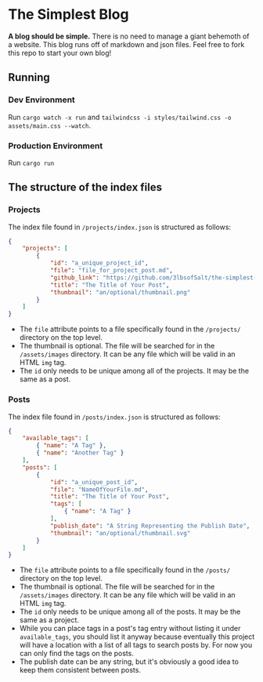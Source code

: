 # The Simplest Blog
**A blog should be simple.**
There is no need to manage a giant behemoth of a website. This blog runs off of markdown and json files.
Feel free to fork this repo to start your own blog!

## Running
### Dev Environment

Run `cargo watch -x run` and `tailwindcss -i styles/tailwind.css -o assets/main.css --watch`.

### Production Environment

Run `cargo run`

## The structure of the index files

### Projects
The index file found in `/projects/index.json` is structured as follows:
```json
{
    "projects": [
        {
            "id": "a_unique_project_id",
            "file": "file_for_project_post.md",
            "github_link": "https://github.com/3lbsofSalt/the-simplest-blog",
            "title": "The Title of Your Post",
            "thumbnail": "an/optional/thumbnail.png"
        }
    ]
}
```

- The `file` attribute points to a file specifically found in the `/projects/` directory on the top level.
- The thumbnail is optional. The file will be searched for in the `/assets/images` directory.
It can be any file which will be valid in an HTML `img` tag.
- The `id` only needs to be unique among all of the projects. It may be the same as a post.

### Posts
The index file found in `/posts/index.json` is structured as follows:
```json
{
    "available_tags": [
        { "name": "A Tag" }, 
        { "name": "Another Tag" }
    ],
    "posts": [
        {
            "id": "a_unique_post_id",
            "file": "NameOfYourFile.md",
            "title": "The Title of Your Post",
            "tags": [
                { "name": "A Tag" }
            ],
            "publish_date": "A String Representing the Publish Date",
            "thumbnail": "an/optional/thumbnail.svg"
        }
    ]
}
```

- The `file` attribute points to a file specifically found in the `/posts/` directory on the top level.
- The thumbnail is optional. The file will be searched for in the `/assets/images` directory.
It can be any file which will be valid in an HTML `img` tag.
- The `id` only needs to be unique among all of the posts. It may be the same as a project.
- While you can place tags in a post's tag entry without listing it under `available_tags`, you should list it anyway
because eventually this project will have a location with a list of all tags to search posts by. For now you can only
find the tags on the posts.
- The publish date can be any string, but it's obviously a good idea to keep them consistent between posts.
